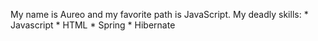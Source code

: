 My name is Aureo and my favorite path is JavaScript.
My deadly skills:
	* Javascript
	* HTML
	* Spring 
	* Hibernate

